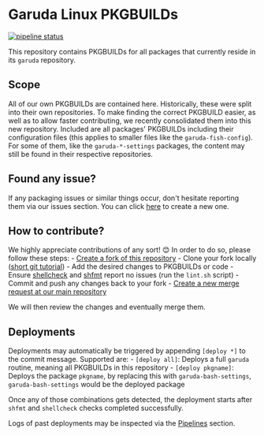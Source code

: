 # Garuda Linux PKGBUILDs

[![pipeline status](https://gitlab.com/garuda-linux/pkgbuilds/badges/main/pipeline.svg)](https://gitlab.com/garuda-linux/pkgbuilds/-/commits/main)

This repository contains PKGBUILDs for all packages that currently reside in its `garuda` repository.

## Scope

All of our own PKGBUILDs are contained here. Historically, these were split into their own repositories. To make finding the correct PKGBUILD easier, as well as to allow faster contributing, we recently consolidated them into this new repository. Included are all packages' PKGBUILDs including their configuration files (this applies to smaller files like the `garuda-fish-config`). For some of them, like the `garuda-*-settings` packages, the content may still be found in their respective repositories.

## Found any issue?

If any packaging issues or similar things occur, don't hesitate reporting them via our issues section. You can click [here](https://gitlab.com/garuda-linux/pkgbuilds/-/issues/new) to create a new one.

## How to contribute?

We highly appreciate contributions of any sort! 😊 In order to do so, please follow these steps: - [Create a fork of this repository](https://gitlab.com/garuda-linux/pkgbuilds/-/forks/new) - Clone your fork locally ([short git tutorial](https://rogerdudler.github.io/git-guide/)) - Add the desired changes to PKGBUILDs or code - Ensure [shellcheck](https://www.shellcheck.net) and [shfmt](https://github.com/patrickvane/shfmt) report no issues (run the `lint.sh` script) - Commit and push any changes back to your fork - [Create a new merge request at our main repository](https://gitlab.com/garuda-linux/pkgbuilds/-/merge_requests/new)

We will then review the changes and eventually merge them.

## Deployments

Deployments may automatically be triggered by appending `[deploy *]` to the commit message. Supported are: - `[deploy all]`: Deploys a full `garuda` routine, meaning all PKGBUILDs in this repository - `[deploy pkgname]`: Deploys the package `pkgname`, by replacing this with `garuda-bash-settings`, `garuda-bash-settings` would be the deployed package

Once any of those combinations gets detected, the deployment starts after `shfmt` and `shellcheck` checks completed successfully.

Logs of past deployments may be inspected via the [Pipelines](https://gitlab.com/garuda-linux/pkgbuilds/-/pipelines) section.

